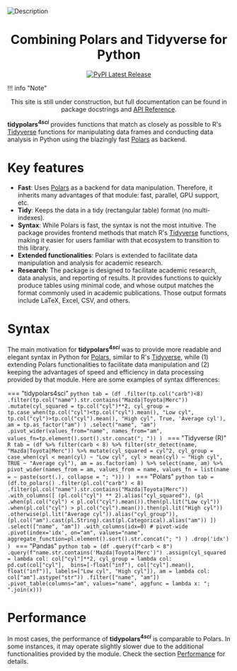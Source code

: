 

  <div class="image">
    <!-- <img src="https://github.com/DiogoFerrari/tidypolars4sci/blob/master/docs/tidypolars4sci.png?raw=True" alt="Description" style="max-width: 500px; margin-left: 10px"> -->
    <!-- <img src="./tidypolars4sci.png" alt="Description" style="max-width: 1000px; margin-left: 0px"> -->
	<!-- NOTE: style="max-width: 100%; height: auto;"  makes the image auto-shrink for smartphones-->
    <img src="./_css/tidypolars4sci.png" alt="Description" style="max-width: 100%; height: auto;">

  </div>
  
  
<h1 style="text-align:center">Combining Polars and Tidyverse for Python</h1>
<div align="center">
  <!-- <a href="https://docs.rs/polars/latest/polars/"> -->
  <!--   <img src="https://docs.rs/polars/badge.svg" alt="Rust docs latest"/> -->
  <!-- </a> -->
  <!-- <a href="https://crates.io/crates/polars"> -->
  <!--   <img src="https://img.shields.io/crates/v/polars.svg" alt="Rust crates Latest Release"/> -->
  <!-- </a> -->
  <a href="https://pypi.org/project/tidypolars4sci/">
    <img src="https://img.shields.io/pypi/v/tidypolars4sci.svg" alt="PyPI Latest Release"/>
  </a>
  
  
  <!-- <a href="https://app.netlify.com/sites/diogoferrari/deploys"> -->
  <!--   <img src="https://api.netlify.com/api/v1/badges/92e92c9d-e001-43c4-b925-daae5b320996/deploy-status"/> -->
  <!-- </a> -->
  
  <!-- <a href="https://doi.org/10.5281/zenodo.7697217"> -->
  <!--   <img src="https://zenodo.org/badge/DOI/10.5281/zenodo.7697217.svg" alt="DOI Latest Release"/> -->
  <!-- </a> -->
</div>


 <!-- dprint-ignore-start -->
!!! info "Note" 
    <center>This site is still under construction, but full documentation can be found in package docstrings and [API Reference](api.md).</center>
<!-- dprint-ignore-end -->


<!-- # TidyPolars $^{4sci}$ -->

<!-- <div class="two-column"> -->
<!--   <div class="text"> -->
<!--     <p> -->
<!-- <b>tidypolars4sci</b> provides functions that match as closely as possible to R's <a href="https://www.tidyverse.org/">Tidyverse</a> functions for manipulating data frames and conducting data analysis in Python using the blazingly fast <a href="https://github.com/pola-rs/polars">Polars</a> as backend.</p> -->
<!-- <p>The name <strong>tidypolars4sci</strong> reflects the module's main features:</p> -->
<!-- <ol> -->
<!--     <li>Matches the function names and functionalities of R's <a href="https://tidyverse.org/">Tidyverse</a>.</li> -->
<!--     <li>Leverages the performance and efficiency of <a href="https://github.com/pola-rs/polars">Polars</a> under the hood.</li> -->
<!--     <li>Tailored for scientific research, extending the default functionalities of both Polars and Tidyverse.</li> -->
<!-- </ol> -->
<!-- 	</p> -->
<!--   </div> -->
<!--   <div class="image"> -->
<!--     <img src="https://github.com/DiogoFerrari/tidypolars4sci/blob/master/docs/tidypolars4sci.png?raw=True" alt="Description" style="max-width: 500px; margin-left: 10px"> -->
<!--   </div> -->
<!-- </div> -->


**tidypolars$^{4sci}$** provides functions that match as closely as possible to R's [Tidyverse](https://www.tidyverse.org/) functions for manipulating data frames and conducting data analysis in Python using the blazingly fast [Polars](https://github.com/pola-rs/polars) as backend.

# Key features

<!-- - **Fast**: Uses [Polars](https://docs.pola.rs/) as backend for data manipulation. So it inherits many advantages of Polars: fast, parallel, GPU support, etc. -->
<!-- - **Tidy**: Keeps the data in tidy (rectangular table) format (no multi-indexes) -->
<!-- - **Syntax**: While Polars is fast, the syntax is not the most intuitive. The package provides frontend methods that match R's [Tidyverse](https://www.tidyverse.org/) functions, making it easier for users familiar with that ecosystem to transition to this library. -->
<!-- - **Extended functinalities**: Polars is extended to facilitate data manipulation and analysis for academic research. -->
<!-- - **Research**: The package is designed to facilitate academic research, data analysis, and reporting of the results. It provides functions to quickly produce tables using minimal code, and whose output matches the format commonly used in academic publications. Those output formats include LaTeX, Excel, CSV, and others. -->


- **Fast**: Uses [Polars](https://docs.pola.rs/) as a backend for data manipulation. Therefore, it inherits many advantages of that module: fast, parallel, GPU support, etc.
- **Tidy**: Keeps the data in a tidy (rectangular table) format (no multi-indexes).
- **Syntax**: While Polars is fast, the syntax is not the most intuitive. The package provides frontend methods that match R's [Tidyverse](https://www.tidyverse.org/) functions, making it easier for users familiar with that ecosystem to transition to this library.
- **Extended functionalities**: Polars is extended to facilitate data manipulation and analysis for academic research.
- **Research**: The package is designed to facilitate academic research, data analysis, and reporting of results. It provides functions to quickly produce tables using minimal code, and whose output matches the format commonly used in academic publications. Those output formats include LaTeX, Excel, CSV, and others.


<!-- ## Details -->

<!-- **tidypolars$^{4sci}$** is an **extended** API for [Polars](https://github.com/pola-rs/polars). One of the **main advantages** of using Polars as a data manipulation engine is its exceptional speed when compared to other alternatives (see [here](https://pola.rs/posts/benchmarks/)). -->

<!-- The primary distinction between **tidypolars$^{4sci}$** and Polars lies in user interaction. The frontend functions are designed to closely resemble those available in R's [Tidyverse](https://tidyverse.org/), making it easier for users familiar with that ecosystem to transition to this library. -->

<!-- Another useful feature of **tidypolars$^{4sci}$** is its extensive functionality aimed at facilitating data analysis and reporting for scientific research and academic publications. This includes the creation of LaTeX tables, which enhances the presentation of results. -->

<!-- ## Performance -->

# Syntax

The main motivation for **tidypolars$^{4sci}$** was to provide more readable and elegant syntax in Python for [Polars](https://docs.pola.rs/), similar to R's [Tidyverse](https://www.tidyverse.org/), while (1) extending Polars functionalities to facilitate data manipulation and (2) keeping the advantages of speed and efficiency in data processing provided by that module. Here are some examples of syntax differences:

=== "tidypolars4sci"
    ```python
	tab = (df
		   .filter(tp.col("carb")<8)
		   .filter(tp.col("name").str.contains("Mazda|Toyota|Merc"))
		   .mutate(cyl_squared = tp.col("cyl")**2,
				   cyl_group = tp.case_when(tp.col("cyl")<tp.col("cyl").mean(), "Low cyl",
 											tp.col("cyl")>tp.col("cyl").mean(), "High cyl",
											True, 'Average cyl'),
                   am = tp.as_factor("am")
				   )
			.select("name", "am")
			.pivot_wider(values_from="name", names_from="am",
						 values_fn=tp.element().sort().str.concat("; "))
			)
    ``` 
=== "Tidyverse (R)"
    ```R
    tab = (df
        %>% filter(carb < 8)
        %>% filter(str_detect(name, "Mazda|Toyota|Merc"))
        %>% mutate(cyl_squared = cyl^2,
                   cyl_group = case_when(cyl < mean(cyl) ~ "Low cyl",
                                         cyl > mean(cyl) ~ "High cyl",
                                         TRUE ~ "Average cyl"),
                   am = as.factor(am)
				   )
        %>% select(name, am)
        %>% pivot_wider(names_from = am, values_from = name,
                        values_fn = list(name = ~ paste(sort(.), collapse = "; ")))
    )
    ``` 
=== "Polars"
    ```python
    tab = (df.to_polars()
           .filter(pl.col("carb") < 8)
           .filter(pl.col("name").str.contains("Mazda|Toyota|Merc"))
           .with_columns([
               (pl.col("cyl") ** 2).alias("cyl_squared"),
               (pl
                .when(pl.col("cyl") < pl.col("cyl").mean()).then(pl.lit("Low cyl"))
                .when(pl.col("cyl") > pl.col("cyl").mean()).then(pl.lit("High cyl"))
                .otherwise(pl.lit("Average cyl")).alias("cyl_group")),
               (pl.col("am").cast(pl.String).cast(pl.Categorical).alias("am"))
           ])
           .select(["name", "am"])
           .with_columns(idx=0)
           # pivot-wide
           .pivot(index='idx', on="am", values="name",
                  aggregate_function=pl.element().sort().str.concat("; ")
                  )
           .drop('idx')
           )
    ``` 
=== "Pandas"
    ```python
     tab = (df
            .query(f"carb < 8")
            .query(f"name.str.contains('Mazda|Toyota|Merc')")
            .assign(cyl_squared = lambda col: col["cyl"]**2,
                    cyl_group = lambda col: pd.cut(col["cyl"], 
                                                   bins=[-float("inf"), col["cyl"].mean(),
												          float("inf")],
                                                   labels=["Low cyl", "High cyl"]),
                    am = lambda col: col["am"].astype("str"))
            .filter(["name", "am"])
            .pivot_table(columns="am", values="name",
                         aggfunc = lambda x: "; ".join(x)))
    ``` 







# Performance


In most cases, the performance of **tidypolars$^{4sci}$** is comparable to Polars. In some instances, it may operate slightly slower due to the additional functionalities provided by the module. Check the section [Performance](performance/overview.md) for details.

<!-- ## Similar projects -->

<!-- - [tidypolars](https://pypi.org/project/tidypolars/): tidypolars was the starting point of tidypolars4sci -->

